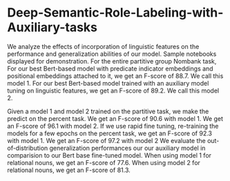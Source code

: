 # Deep-Semantic-Role-Labeling-with-Auxiliary-tasks

 
We analyze the effects of incorporation of linguistic features on the performance and generalization abilities of our model.
Sample notebooks displayed for demonstration. 
For the entire partitive group Nombank task, For our best Bert-based model with predicate indicator embeddings and positional embeddings attached to it, we get an F-score of 88.7. We call this model 1. For our best Bert-based model trained with an auxiliary model tuning on linguistic features, we get an F-score of 89.2. We call this model 2. 

Given a model 1 and model 2 trained on the partitive task, we make the predict on the percent task. We get an F-score of 90.6 with model 1. We get an F-score of 96.1 with model 2. If we use rapid fine tuning, re-training the models for a few epochs on the percent task, we get an F-score of 92.3 with model 1. We get an F-score of 97.2 with model 2
We evaluate the out-of-distribution generalization performances our our auxiliary model in comparision to our Bert base fine-tuned model. When using model 1 for relational nouns, we get an F-score of 77.6.
When using model 2 for relational nouns, we get an F-score of 81.3.

